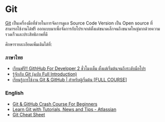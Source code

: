 # Git

[Git](https://git-scm.com/) เป็นเครื่องมือที่ช่วยในการจัดการดูแล Source Code Version เป็น Open source ที่สามารถใช้งานได้ฟรี
ออกแบบมาเพื่อจัดการกับโปรเจกต์ตั้งแต่ขนาดเล็กจนถึงขนาดใหญ่มากด้วยความรวดเร็วและประสิทธิภาพที่ดี

ศึกษารายละเอียดเพิ่มเติมได้ที่:

### ภาษาไทย
- [เรียนฟรี!! GithHub For Developer 2 ชั่วโมงเต็ม ตั้งแต่เริ่มต้นจนถึงระดับมือโปร](https://www.youtube.com/watch?v=fOlDcMStMXE)
- [รู้จักกับ Git (ฉบับ Full Introduction)](https://youtu.be/GgBgjvDXVfQ?si=tLnXmyISNXAzD2sa)
- [เรียนรู้การใช้งาน Git & GitHub | สำหรับผู้เริ่มต้น [FULL COURSE]](https://www.youtube.com/watch?v=X3bQzBhRMKQ)
  
### English
- [Git & GitHub Crash Course For Beginners](https://www.youtube.com/watch?v=SWYqp7iY_Tc)
- [Learn Git with Tutorials, News and Tips - Atlassian](https://www.atlassian.com/git)
- [Git Cheat Sheet](https://cs.fyi/guide/git-cheatsheet)
